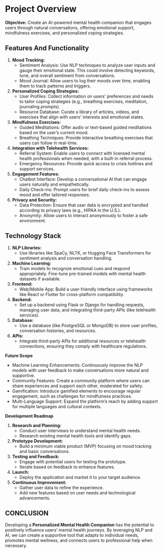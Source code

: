 # Project Overview

**Objective:** Create an AI-powered mental health companion that engages users through natural conversations, offering emotional support, mindfulness exercises, 
and personalized coping strategies.

## Features And Functionality

1. **Mood Tracking:**
   - Sentiment Analysis: Use NLP techniques to analyze user inputs and gauge their emotional state. This could involve detecting keywords, tone, and overall sentiment from conversations.
   - Mood Journal: Allow users to log their moods over time, enabling them to track patterns and triggers.
2. **Personalized Coping Strategies:**
   - User Profiles: Collect information on users’ preferences and needs to tailor coping strategies (e.g., breathing exercises, meditation, journaling prompts).
   - Resource Database: Curate a library of articles, videos, and exercises that align with users' interests and emotional states.
3. **Mindfulness Exercises:**
   - Guided Meditations: Offer audio or text-based guided meditations based on the user’s current mood.
   - Breathing Techniques: Provide interactive breathing exercises that users can follow in real-time.
4. **Integration with Telehealth Services:**
   - Referral System: Enable users to connect with licensed mental health professionals when needed, with a built-in referral process.
   - Emergency Resources: Provide quick access to crisis hotlines and support services.
5. **Engagement Features:**
   - Chatbot Interface: Develop a conversational AI that can engage users naturally and empathetically.
   - Daily Check-ins: Prompt users for brief daily check-ins to assess mood and offer tailored responses.
6. **Privacy and Security:**
   - Data Protection: Ensure that user data is encrypted and handled according to privacy laws (e.g., HIPAA in the U.S.).
   - Anonymity: Allow users to interact anonymously to foster a safe environment.

## Technology Stack
1. **NLP Libraries:**
   - Use libraries like SpaCy, NLTK, or Hugging Face Transformers for sentiment analysis and conversation handling.
2. **Machine Learning:**
   - Train models to recognize emotional cues and respond appropriately. Fine-tune pre-trained models with mental health datasets if available.
3. **Frontend:**
   - Web/Mobile App: Build a user-friendly interface using frameworks like React or Flutter for cross-platform compatibility.
4. **Backend:**
   - Set up a backend using Flask or Django for handling requests, managing user data, and integrating third-party APIs (like telehealth services).
5. **Database:**
   - Use a database (like PostgreSQL or MongoDB) to store user profiles, conversation histories, and resources.
6. **APIs:**
   - Integrate third-party APIs for additional resources or telehealth connections, ensuring they comply with healthcare regulations.

**Future Scope**
- Machine Learning Enhancements: Continuously improve the NLP models with user feedback to make conversations more natural and supportive.
- Community Features: Create a community platform where users can share experiences and support each other, moderated for safety.
- Gamification: Introduce gamified elements to encourage regular engagement, such as challenges for mindfulness practices.
- Multi-Language Support: Expand the platform’s reach by adding support for multiple languages and cultural contexts.

**Development Roadmap**
1. **Research and Planning:**
   - Conduct user interviews to understand mental health needs.
   - Research existing mental health tools and identify gaps.
2. **Prototype Development:**
   - Build a minimum viable product (MVP) focusing on mood tracking and basic conversations.
3. **Testing and Feedback:**
   - Engage with potential users for testing the prototype.
   - Iterate based on feedback to enhance features.
4. **Launch:**
   - Deploy the application and market it to your target audience.
5. **Continuous Improvement:**
   - Gather user data to refine the experience.
   - Add new features based on user needs and technological advancements.

## CONCLUSION
Developing a **Personalized Mental Health Companion** has the potential to positively influence users’ mental health journeys. 
By leveraging NLP and AI, we can create a supportive tool that adapts to individual needs, promotes mental wellness, and connects users to professional help when necessary.
   
